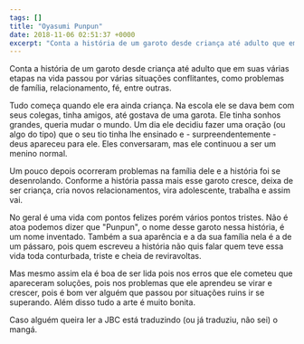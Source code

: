 ```yaml
---
tags: []
title: "Oyasumi Punpun"
date: 2018-11-06 02:51:37 +0000
excerpt: "Conta a história de um garoto desde criança até adulto que em suas várias etapas na vida passou por várias situações conflitantes, como..."
---
```


Conta a história de um garoto desde criança até adulto que em suas várias etapas na vida passou por várias situações conflitantes, como problemas de família, relacionamento, fé, entre outras.

Tudo começa quando ele era ainda criança. Na escola ele se dava bem com seus colegas, tinha amigos, até gostava de uma garota. Ele tinha sonhos grandes, queria mudar o mundo. Um dia ele decidiu fazer uma oração (ou algo do tipo) que o seu tio tinha lhe ensinado e - surpreendentemente - deus apareceu para ele. Eles conversaram, mas ele continuou a ser um menino normal.

Um pouco depois ocorreram problemas na família dele e a história foi se desenrolando. Conforme a história passa mais esse garoto cresce, deixa de ser criança, cria novos relacionamentos, vira adolescente, trabalha e assim vai.

No geral é uma vida com pontos felizes porém vários pontos tristes. Não é atoa podemos dizer que "Punpun", o nome desse garoto nessa história, é um nome inventado. Também a sua aparência e a da sua família nela é a de um pássaro, pois quem escreveu a história não quis falar quem teve essa vida toda conturbada, triste e cheia de reviravoltas.

Mas mesmo assim ela é boa de ser lida pois nos erros que ele cometeu que apareceram soluções, pois nos problemas que ele aprendeu se virar e crescer, pois é bom ver alguém que passou por situações ruins ir se superando. Além disso tudo a arte é muito bonita.

Caso alguém queira ler a JBC está traduzindo (ou já traduziu, não sei) o mangá.
